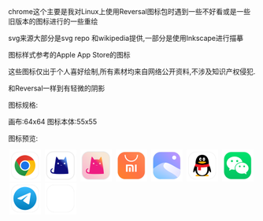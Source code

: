 chrome这个主要是我对Linux上使用Reversal图标包时遇到一些不好看或是一些旧版本的图标进行的一些重绘

svg来源大部分是svg repo 和wikipedia提供,一部分是使用Inkscape进行描摹

图标样式参考的Apple App Store的图标

这些图标仅出于个人喜好绘制,所有素材均来自网络公开资料,不涉及知识产权侵犯.

和Reversal一样到有轻微的阴影

图标规格:

画布:64x64
图标本体:55x55

图标预览:
<div style="width: 100%;">
    <div style="display:inline; margin:2px;max-width: 64px;width: 64px;">
        <img src="icons/chrome.svg" style="max-width: 64px;width: 64px;" alt="Google Chrome">
    </div>
    <div style="display:inline; margin:2px;max-width: 64px;width: 64px;">
        <img src="icons/clash_classic.svg" style="max-width: 64px;width: 64px;" alt="clash_classic">
    </div>
    <div style="display:inline; margin:2px;max-width: 64px;width: 64px;">
        <img src="icons/clash_diy.svg" style="max-width: 64px;width: 64px;" alt="clash_diy">
    </div>
    <div style="display:inline; margin:2px;max-width: 64px;width: 64px;">
        <img src="icons/discover.svg" style="max-width: 64px;width: 64px;" alt="App Store">
    </div>
    <div style="display:inline; margin:2px;max-width: 64px;width: 64px;">
        <img src="icons/photos.svg" style="max-width: 64px;width: 64px;" alt="Photos">
    </div>
    <div style="display:inline; margin:2px;max-width: 64px;width: 64px;">
        <img src="icons/qq.svg" style="max-width: 64px;width: 64px;" alt="QQ">
    </div>
    <div style="display:inline; margin:2px;max-width: 64px;width: 64px;">
        <img src="icons/wechat.svg" style="max-width: 64px;width: 64px;" alt="Wechat">
    </div>
    <div style="display:inline; margin:2px;max-width: 64px;width: 64px;">
        <img src="icons/telegram.svg" style="max-width: 64px;width: 64px;" alt="Telegram">
    </div>
    <div style="display:inline; margin:2px;max-width: 64px;width: 64px;">
        <img src="icons/blank.svg" style="max-width: 64px;width: 64px;" alt="Blank">
    </div>
</div>
